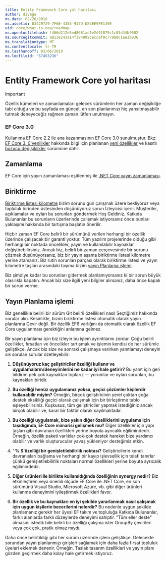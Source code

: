 ```yaml
---
title: Entity Framework Core yol haritası
author: divega
ms.date: 02/20/2018
ms.assetid: 834C9729-7F6E-4355-917D-DE3EE9FE149E
uid: core/what-is-new/roadmap
ms.openlocfilehash: f466d112e5ed8661ad1e2d91079c1c01d34b9002
ms.sourcegitcommit: a013e243a14f384999ceccaf9c779b8c1ae3b936
ms.translationtype: MT
ms.contentlocale: tr-TR
ms.lasthandoff: 03/06/2019
ms.locfileid: "57463236"
---
```

# <a name="entity-framework-core-roadmap"></a>Entity Framework Core yol haritası

> [!IMPORTANT]
> Özellik kümeleri ve zamanlamaları gelecek sürümlerin her zaman değişikliğe tabi olduğu ve bu sayfada en güncel, en son planlarımızı hiç yansıtmayabilir tutmak deneyeceğiz rağmen zaman lütfen unutmayın.

### <a name="ef-core-30"></a>EF Core 3.0

Kullanıma EF Core 2.2 ile ana kazanmasının EF Core 3.0 sunulmuştur.
Bkz: [EF Core 3. 0'yenilikler](xref:core/what-is-new/ef-core-3.0/index) hakkında bilgi için planlanan [yeni özellikler](xref:core/what-is-new/ef-core-3.0/features) ve kasıtlı [bozucu değişiklikler](xref:core/what-is-new/ef-core-3.0/breaking-changes) sürümüne dahil.

## <a name="schedule"></a>Zamanlama

EF Core için yayın zamanlaması eşitlenmiş ile [.NET Core yayın zamanlaması](https://github.com/dotnet/core/blob/master/roadmap.md).

## <a name="backlog"></a>Biriktirme

[Biriktirme listesi kilometre](https://github.com/aspnet/EntityFrameworkCore/issues?q=is%3Aopen+is%3Aissue+milestone%3ABacklog+sort%3Areactions-%2B1-desc) bizim sorunu gün çalışmak üzere bekliyoruz veya topluluk birinden üstesinden düşünüyoruz sorun İzleyicisi içerir.
Müşteriler, açıklamalar ve oyları bu sorunları göndermek Hoş Geldiniz.
Katkıda Bulunanlar bu sorunların üzerlerinde çalışmak istiyorsanız önce bunları yaklaşımı hakkında bir tartışma başlatın önerilir.

Hiçbir zaman EF Core belirli bir sürümünü verilen herhangi bir özellik üzerinde çalışacak bir garanti yoktur.
Tüm yazılım projelerinde olduğu gibi herhangi bir noktada öncelikler, yayın ve kullanılabilir kaynaklar değiştirebilirsiniz.
Ancak biz, belirli bir zaman çerçevesinde bir sorunu çözmek düşünüyorsanız, biz bir yayın aşama biriktirme listesi kilometre yerine atamanız.
Biz rutin sorunları parçası olarak biriktirme listesi ve yayın kilometre taşları arasındaki taşıma bizim [yayın Planlama işlemi](#release-planning-process).

Biz şimdiye kadar bu sorunları gidermek planlamıyorsanız ki bir sorun büyük olasılıkla kapatın.
Ancak biz size ilgili yeni bilgiler alırsanız, daha önce kapalı bir sorun verme.

## <a name="release-planning-process"></a>Yayın Planlama işlemi

Biz genellikle belirli bir sürüm Git belirli özellikleri nasıl Seçtiğimiz hakkında sorular alın.
Kesinlikle, bizim biriktirme listesi otomatik olarak yayın planlarına Çevir değil.
Bir özellik EF6 varlığını da otomatik olarak özellik EF Core uygulanması gerektiğini anlamına gelmez.

Bir yayın planlama için biz izleyin bu işlem ayrıntılarını zordur.
Çoğu belirli özellikler, fırsatları ve öncelikler tartışmak ve işlemin kendisi de her sürümle geliştikçe.
Ancak biz size ne sonraki çalışmaya verirken yanıtlamayı deneyin sık sorulan sorular özetleyebilir:

1. **Düşünüyoruz kaç geliştiriciler özelliği kullanır ve uygulamaların/deneyimlerini ne kadar iyi hale getirir?** Bu yanıt için geri bildirim pek çok kaynaktan toplarız — yorumlar ve oyları sorunları, bu kaynakları biridir.

2. **Bu özelliği henüz uygulamanız yoksa, geçici çözümler kişilerdir kullanabilir miyim?** Örneğin, birçok geliştiricinin yerel çoktan çoğa destek eksikliği geçici olarak çalışmak için bir birleştirme tablo eşleyebilirsiniz. Kuşkusuz, tüm geliştiriciler yapmak istediğiniz ancak birçok olabilir ve, karar bir faktör olarak sayılmaktadır.

3. **Bu özelliği uygulamak, bize yakın diğer özelliklerini uygulama için taşıdığında, EF Core mimarisi gelişmek mu?** Diğer özellikler için yapı taşları gibi davranan özellikleri yerine boyuta ayrıcalık eğilimindedir. Örneğin, özellik paketi varlıklar çok-çok destek hareket bize yardımcı olabilir ve varlık oluşturucular yavaş yükleniyor desteğimiz etkin.

4. **' % S'özelliği bir genişletilebilirlik noktası?** Geliştiricilerin kendi davranışları bağlama ve herhangi bir kayıp işlevsellik için telafi tanırlar çünkü genişletilebilirlik noktaları normal özellikleri yerine boyuta ayrıcalık eğilimindedir.

5. **Diğer ürünleri ile birlikte kullanıldığında özelliğinin synergy nedir?** Biz etkinleştiren veya önemli ölçüde EF Core ile .NET Core, en son sürümünü Visual Studio, Microsoft Azure, vb. gibi diğer ürünleri kullanma deneyimini iyileştirmek özellikleri favor.

6. **Bir özellik ve bu kaynakları en iyi şekilde yararlanmak nasıl çalışmak için uygun kişilerin becerilerini nelerdir?** Bu nedenle uygun şekilde planlamanız gerekir her üyesi EF takım ve topluluğa Katkıda Bulunanlar, farklı alanlarda farklı düzeylerde deneyimi sahiptir. "Tüm eller deste" olmasını istedik bile belirli bir özelliği çalışma ister GroupBy çevirileri veya çok çok, pratik olmaz mıydı.

Daha önce belirtildiği gibi her sürüm üzerinde işlem geliştikçe.
Gelecekte sorundan yayın planlarımızı girişleri sağlamak için daha fazla fırsat topluluk üyeleri eklemek denenir.
Örneğin, Taslak tasarım özellikleri ve yayın planı gözden geçirmek daha kolay hale getirmek istiyoruz.
